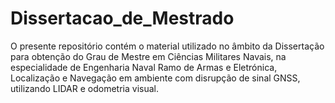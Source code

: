 # Dissertacao_de_Mestrado
O presente repositório contém o material utilizado no âmbito da Dissertação para obtenção do Grau de Mestre em Ciências Militares Navais, na especialidade de Engenharia Naval Ramo de Armas e Eletrónica, Localização e Navegação em ambiente com disrupção de sinal GNSS, utilizando LIDAR e odometria visual.
